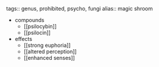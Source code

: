 tags:: genus, prohibited, psycho, fungi
alias:: magic shroom

- compounds
	- [[psilocybin]]
	- [[psilocin]]
- effects
	- [[strong euphoria]]
	- [[altered perception]]
	- [[enhanced senses]]